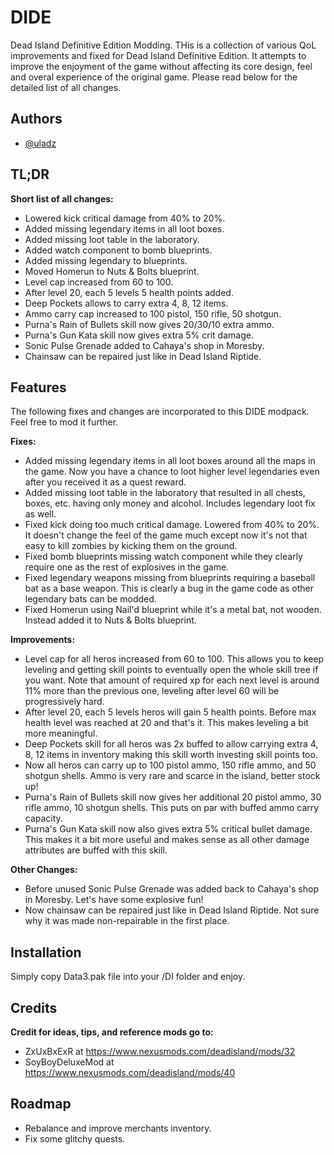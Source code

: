 # DIDE

Dead Island Definitive Edition Modding. THis is a collection of various QoL improvements and fixed for Dead Island Definitive Edition. It attempts to improve the enjoyment of the game without affecting its core design, feel and overal experience of the original game. Please read below for the detailed list of all changes.

## Authors

- [@uladz](https://www.github.com/uladz)

## TL;DR

**Short list of all changes:**
- Lowered kick critical damage from 40% to 20%.
- Added missing legendary items in all loot boxes.
- Added missing loot table in the laboratory.
- Added watch component to bomb blueprints.
- Added missing legendary to blueprints.
- Moved Homerun to Nuts & Bolts blueprint. 
- Level cap increased from 60 to 100.
- After level 20, each 5 levels 5 health points added.
- Deep Pockets allows to carry extra 4, 8, 12 items.
- Ammo carry cap increased to 100 pistol, 150 rifle, 50 shotgun.
- Purna's Rain of Bullets skill now gives 20/30/10 extra ammo.
- Purna's Gun Kata skill now gives extra 5% crit damage.
- Sonic Pulse Grenade added to Cahaya's shop in Moresby.
- Chainsaw can be repaired just like in Dead Island Riptide.

## Features

The following fixes and changes are incorporated to this DIDE modpack. Feel free to mod it further.

**Fixes:**
- Added missing legendary items in all loot boxes around all the maps in the game. Now you have a chance to loot higher level legendaries even after you received it as a quest reward.
- Added missing loot table in the laboratory that resulted in all chests, boxes, etc. having only money and alcohol. Includes legendary loot fix as well.
- Fixed kick doing too much critical damage. Lowered from 40% to 20%. It doesn't change the feel of the game much except now it's not that easy to kill zombies by kicking them on the ground.
- Fixed bomb blueprints missing watch component while they clearly require one as the rest of explosives in the game.
- Fixed legendary weapons missing from blueprints requiring a baseball bat as a base weapon. This is clearly a bug in the game code as other legendary bats can be modded.
- Fixed Homerun using Nail'd blueprint while it's a metal bat, not wooden. Instead added it to Nuts & Bolts blueprint. 

**Improvements:**
- Level cap for all heros increased from 60 to 100. This allows you to keep leveling and getting skill points to eventually open the whole skill tree if you want. Note that amount of required xp for each next level is around 11% more than the previous one, leveling after level 60 will be progressively hard.
- After level 20, each 5 levels heros will gain 5 health points. Before max health level was reached at 20 and that's it. This makes leveling a bit more meaningful.
- Deep Pockets skill for all heros was 2x buffed to allow carrying extra 4, 8, 12 items in inventory making this skill worth investing skill points too.
- Now all heros can carry up to 100 pistol ammo, 150 rifle ammo, and 50 shotgun shells. Ammo is very rare and scarce in the island, better stock up!
- Purna's Rain of Bullets skill now gives her additional 20 pistol ammo, 30 rifle ammo, 10 shotgun shells. This puts on par with buffed ammo carry capacity.
- Purna's Gun Kata skill now also gives extra 5% critical bullet damage. This makes it a bit more useful and makes sense as all other damage attributes are buffed with this skill.

**Other Changes:**
- Before unused Sonic Pulse Grenade was added back to Cahaya's shop in Moresby. Let's have some explosive fun!
- Now chainsaw can be repaired just like in Dead Island Riptide. Not sure why it was made non-repairable in the first place.

## Installation

Simply copy Data3.pak file into your <DIDE>/DI folder and enjoy.

## Credits

**Credit for ideas, tips, and reference mods go to:**
- ZxUxBxExR at https://www.nexusmods.com/deadisland/mods/32
- SoyBoyDeluxeMod at https://www.nexusmods.com/deadisland/mods/40

## Roadmap

- Rebalance and improve merchants inventory.
- Fix some glitchy quests.